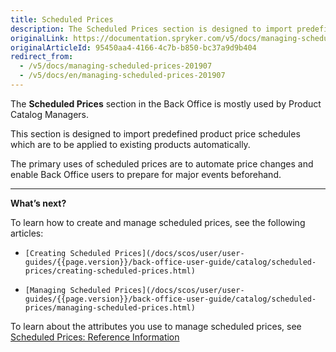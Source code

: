 ```yaml
---
title: Scheduled Prices
description: The Scheduled Prices section is designed to import predefined product price schedules which are to be applied to existing products automatically in the future.
originalLink: https://documentation.spryker.com/v5/docs/managing-scheduled-prices-201907
originalArticleId: 95450aa4-4166-4c7b-b850-bc37a9d9b404
redirect_from:
  - /v5/docs/managing-scheduled-prices-201907
  - /v5/docs/en/managing-scheduled-prices-201907
---
```


The **Scheduled Prices** section in the Back Office is mostly used by Product Catalog Managers.

This section is designed to import predefined product price schedules which are to be applied to existing products automatically.

The primary uses of scheduled prices are to automate price changes and enable Back Office users to prepare for major events beforehand.


---
**What’s next?**

To learn how to create and manage scheduled prices, see the following articles:

*     [Creating Scheduled Prices](/docs/scos/user/user-guides/{{page.version}}/back-office-user-guide/catalog/scheduled-prices/creating-scheduled-prices.html)
*     [Managing Scheduled Prices](/docs/scos/user/user-guides/{{page.version}}/back-office-user-guide/catalog/scheduled-prices/managing-scheduled-prices.html)

To learn about the attributes you use to manage scheduled prices, see [Scheduled Prices: Reference Information](/docs/scos/user/user-guides/{{page.version}}/back-office-user-guide/catalog/scheduled-prices/references/scheduled-prices-reference-information.html)

